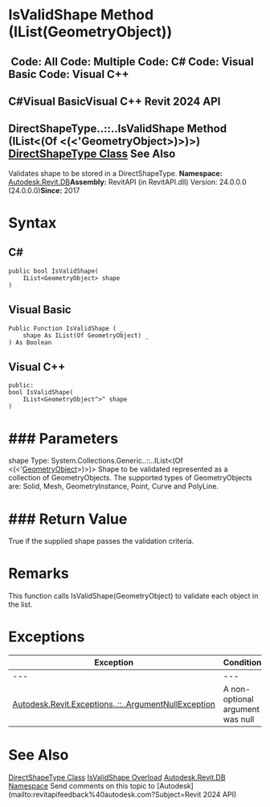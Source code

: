 # IsValidShape Method (IList(GeometryObject))

﻿
 Code: All Code: Multiple Code: C# Code: Visual Basic Code: Visual C++   
---  
C#Visual BasicVisual C++
Revit 2024 API  
---  
DirectShapeType..::..IsValidShape Method (IList<(Of <(<'GeometryObject>)>)>)  
[DirectShapeType Class](9c7fdd8b-a899-7ba1-2a0f-ecc5e8fe85db.md "DirectShapeType Class") See Also  
---  
Validates shape to be stored in a DirectShapeType. 
**Namespace:** [Autodesk.Revit.DB](87546ba7-461b-c646-cbb1-2cb8f5bff8b2.md "Autodesk.Revit.DB Namespace")**Assembly:** RevitAPI (in RevitAPI.dll) Version: 24.0.0.0 (24.0.0.0)**Since:** 2017 
# Syntax
C#  
---  
```text
public bool IsValidShape(
	IList<GeometryObject> shape
)
```
  
Visual Basic  
---  
```text
Public Function IsValidShape ( _
	shape As IList(Of GeometryObject) _
) As Boolean
```
  
Visual C++  
---  
```text
public:
bool IsValidShape(
	IList<GeometryObject^>^ shape
)
```
  
# ### Parameters
shape
    Type: System.Collections.Generic..::..IList<(Of <(<'[GeometryObject](e0f15010-0e19-6216-e2f0-ab7978145daa.md "GeometryObject Class")>)>)> Shape to be validated represented as a collection of GeometryObjects. The supported types of GeometryObjects are: Solid, Mesh, GeometryInstance, Point, Curve and PolyLine. 
# ### Return Value
True if the supplied shape passes the validation criteria. 
# Remarks
This function calls IsValidShape(GeometryObject) to validate each object in the list. 
# Exceptions
| Exception | Condition |
| --- | --- |
| --- | --- |
| [Autodesk.Revit.Exceptions..::..ArgumentNullException](631e1424-60f4-929b-4e52-dda9dcd26316.md "ArgumentNullException Class") | A non-optional argument was null |

# See Also
[DirectShapeType Class](9c7fdd8b-a899-7ba1-2a0f-ecc5e8fe85db.md "DirectShapeType Class")
[IsValidShape Overload](b560181a-c3ca-d709-32dc-311d30eb3b5d.md "IsValidShape Method")
[Autodesk.Revit.DB Namespace](87546ba7-461b-c646-cbb1-2cb8f5bff8b2.md "Autodesk.Revit.DB Namespace")
Send comments on this topic to [Autodesk](mailto:revitapifeedback%40autodesk.com?Subject=Revit 2024 API)